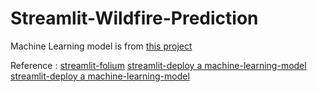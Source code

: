 # Streamlit-Wildfire-Prediction

Machine Learning model is from [this project](https://github.com/e96031413/Forest-Fire-Area-Classification)

Reference : 
[streamlit-folium](https://discuss.streamlit.io/t/ann-streamlit-folium-a-component-for-rendering-folium-maps/4367)
[streamlit-deploy a machine-learning-model](https://www.geeksforgeeks.org/deploy-a-machine-learning-model-using-streamlit-library/)
[streamlit-deploy a machine-learning-model](https://dev.to/shivam_bhirud/streamlit-deploy-a-machine-learning-model-without-learning-any-web-framework-40dn)

